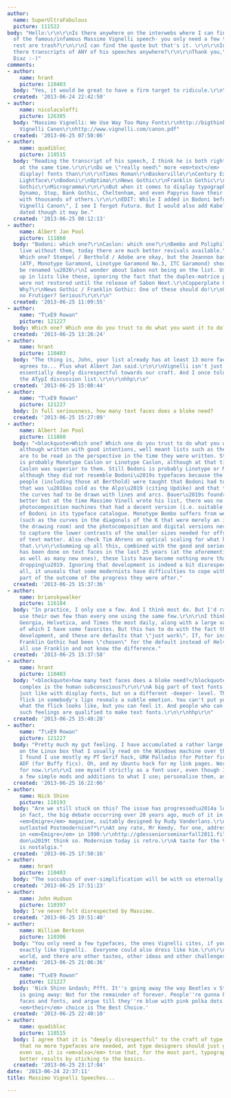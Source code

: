 ```yaml
---
author:
  name: SuperUltraFabulous
  picture: 111522
body: "Hello:\r\n\r\nIs there anywhere on the interwebs where I can find a transcript
  of the famous/infamous Massimo Vignelli speech- you only need a few typefaces, the
  rest are trash?\r\n\r\nI can find the quote but that's it. \r\n\r\nIn fact, are
  there transcripts of ANY of his speeches anywhere?\r\n\r\nThank you,\r\n\r\nMike
  Diaz :-)"
comments:
- author:
    name: hrant
    picture: 110403
  body: "Yes, it would be great to have a firm target to ridicule.\r\n\r\nhhp\r\n"
  created: '2013-06-24 22:42:50'
- author:
    name: nicolacaleffi
    picture: 126385
  body: "Massimo Vignelli: We Use Way Too Many Fonts\r\nhttp://bigthink.com/videos/we-use-way-too-many-fonts\r\n\r\nThe
    Vignelli Canon\r\nhttp://www.vignelli.com/canon.pdf"
  created: '2013-06-25 07:50:06'
- author:
    name: quadibloc
    picture: 118515
  body: "Reading the transcript of his speech, I think he is both right and wrong
    at the same time.\r\n\r\nDo we \"really need\" more <em>text</em> (and \"moderate\"
    display) fonts than\r\n\r\nTimes Roman\r\nBaskerville\r\nCentury Expanded\r\nCaledonia\r\nCaslon\r\nGaramond\r\nBembo\r\nPoliphilus\r\nPalatino\r\nCloister
    Lightface\r\nBodoni\r\nOptima\r\nNews Gothic\r\nFranklin Gothic\r\nVenus\r\nHelvetica\r\nUnivers\r\nCopperplate
    Gothic\r\nMicrogramma\r\n\r\nBut when it comes to display typography, faces like
    Dynamo, Stop, Bank Gothic, Cheltenham, and even Papyrus have their place... along
    with thousands of others.\r\n\r\nEDIT: While I added in Bodoni before seeing \"The
    Vignelli Canon\", I see I forgot Futura. But I would also add Kabel to the list,
    dated though it may be."
  created: '2013-06-25 08:12:13'
- author:
    name: Albert Jan Pool
    picture: 111860
  body: "Bodoni: which one?\r\nCaslon: which one?\r\nBembo and Poliphilus: I could
    live without them, today there are much better revivals available.\r\nGaramond:
    Which one? Stempel / Berthold / Adobe are okay, but the Jeannon based revivals
    (ATF, Monotype Garamond, Linotype Garamond No.3, ITC Garamond) should at least
    be renamed \u2026\r\nI wonder about Sabon not being on the list. Usually turns
    up in lists like these, ignoring the fact that the duplex-matrice proportions
    were not restored until the release of Sabon Next.\r\nCopperplate Gothic: Shure?
    Why?\r\nNews Gothic / Franklin Gothic: One of these should do!\r\nUnivers: but
    no Frutiger? Serious?\r\n\r\n"
  created: '2013-06-25 11:09:55'
- author:
    name: "T\xE9 Rowan"
    picture: 121227
  body: Which one? Which one do you trust to do what you want it to do?
  created: '2013-06-25 13:26:24'
- author:
    name: hrant
    picture: 110403
  body: "The thing is, John, your list already has at least 13 more faces that Vignelli
    agrees to... Plus what Albert Jan said.\r\n\r\nVignelli isn't just wrong, he's
    essentially deeply disrespectful towards our craft. And I once told him so on
    the ATypI discussion list.\r\n\r\nhhp\r\n"
  created: '2013-06-25 15:00:44'
- author:
    name: "T\xE9 Rowan"
    picture: 121227
  body: In full seriousness, how many text faces does a bloke need?
  created: '2013-06-25 15:27:09'
- author:
    name: Albert Jan Pool
    picture: 111860
  body: "<blockquote>Which one? Which one do you trust to do what you want it to do?</blockquote>\r\n\r\nExactly,
    although written with good intentions, well meant lists such as the Vignelli Canon
    are to be read in the perspective in the time they were written. Still Caslon
    is probably Monotype Caslon or Linotype Caslon, although at that time, Berthold
    Caslon was superior to them. Still Bodoni is probably Linotype or Monotype Bodoni,
    although they did not resemble Bodoni\u2019s typefaces because the drawing room
    people (including those at Berthold) were taught that Bodoni had to have a look
    that was \u2018as cold as the Alps\u2019 (citing Updike) and that therefore(?)
    the curves had to be drawn with lines and arcs. Bauer\u2019s foundry type was
    better but at the time Massimo Vinell wrote his list, there was no supplier of
    photocomposition machines that had a decent version (i.e. suitable for small sizes)
    of Bodoni in its typeface catalogue. Monotype Bembo suffers from weak details
    (such as the curves in the diagonals of the K that were merely an invention of
    the drawing room) and the photocomposition and digital versions never managed
    to capture the lower contrasts of the smaller sizes needed for offset printing
    of text matter. Also check Tim Ahrens on optical scaling for what happened after
    that.\r\n\r\nSumming up all this, combined with the good and serious work that
    has been done on text faces in the last 25 years (at the aforementioned foundries
    as well as many new ones), these lists have become nothing more than \u2018name
    dropping\u2019. Ignoring that development is indeed a bit disrespectful and above
    all, it unveals that some modernists have difficulties to cope with the better
    part of the outcome of the progress they were after."
  created: '2013-06-25 15:37:36'
- author:
    name: brianskywalker
    picture: 116184
  body: "In practice, I only use a few. And I think most do. But I'd rather each person
    use their own few than every one using the same few.\r\n\r\nI think I use Lucida,
    Georgia, Helvetica, and Times the most daily, along with a large variety of Webfonts,
    of which I have some favorites. But this has to do with the fact that I do web
    development, and these are defaults that \"just work\". If, for instance, somehow
    Franklin Gothic had been \"chosen\" for the default instead of Helvetica, we would
    all use Franklin and not know the difference."
  created: '2013-06-25 15:37:58'
- author:
    name: hrant
    picture: 110403
  body: "<blockquote>how many text faces does a bloke need?</blockquote>\r\n\r\nHow
    complex is the human subconscious?\r\n\r\nA big part of text fonts is about emotion,
    just like with display fonts, but on a different -deeper- level. The smallest
    flick in somebody's lips reveals a subtle emotion. You can't put your finger on
    what the flick looks like, but you can feel it. And people who can design for
    such feelings are qualified to make text fonts.\r\n\r\nhhp\r\n"
  created: '2013-06-25 15:48:28'
- author:
    name: "T\xE9 Rowan"
    picture: 121227
  body: "Pretty much my gut feeling. I have accumulated a rather large fanfic library
    on the Linux box that I usually read on the Windows machine over the bedroom network.
    I found I use mostly my PT Serif hack, URW Palladio (for Potter fics) and Baskervald
    ADF (for Buffy fics). Oh, and my Ubuntu hack for my link pages. Works for me,
    for now.\r\n\r\nI see myself strictly as a font user, even though I tend to make
    a few simple mods and additions to what I use; personalise them, as it were."
  created: '2013-06-25 16:22:06'
- author:
    name: Nick Shinn
    picture: 110193
  body: "Are we still stuck on this? The issue has progressed\u2014a long time ago,
    in fact, the big debate occurring over 20 years ago, much of it in the pages of
    <em>Emigre</em> magazine, suitably designed by Rudy Vanderlans.\r\nOr has Modernism
    outlasted Postmodernism?*\r\nAt any rate, Mr Keedy, for one, addressed the subject
    in <em>Emigre</em> in 1990:\r\nhttp://gdesseniorseminarfall2011.files.wordpress.com/2011/10/keedy_interview.pdf\r\n\r\n\r\n*I
    don\u2019t think so. Modernism today is retro.\r\nA taste for the Vignelli style
    is nostalgia."
  created: '2013-06-25 17:50:16'
- author:
    name: hrant
    picture: 110403
  body: "The succubus of over-simplification will be with us eternally.\r\n\r\nhhp\r\n"
  created: '2013-06-25 17:51:23'
- author:
    name: John Hudson
    picture: 110397
  body: I've never felt disrespected by Massimo.
  created: '2013-06-25 19:51:40'
- author:
    name: William Berkson
    picture: 110306
  body: "You only need a few typefaces, the ones Vignelli cites, if you want to design
    exactly like Vignelli.  Everyone could also dress like him.\r\n\r\nIt's a big
    world, and there are other tastes, other ideas and other challenges.  \r\n\r\n "
  created: '2013-06-25 21:06:36'
- author:
    name: "T\xE9 Rowan"
    picture: 121227
  body: 'Nick Shinn &ndash; Pfft. It''s going away the way Beatles v Stones v Elvis
    is going away: Not for the remainder of forever. People''re gunna have their staple
    faces and fonts, and argue till they''re blue with pink polka dots that exactly
    <em>their</em> choice is The Best Choice.'
  created: '2013-06-25 22:40:10'
- author:
    name: quadibloc
    picture: 118515
  body: I agree that it is "deeply disrespectful" to the craft of type design to suggest
    that no more typefaces are needed, ant type designers should just give up. However,
    even so, it is <em>also</em> true that, for the most part, typographers will achieve
    better results by sticking to the basics.
  created: '2013-06-25 23:17:04'
date: '2013-06-24 22:37:11'
title: Massimo Vignelli Speeches...

---
```


